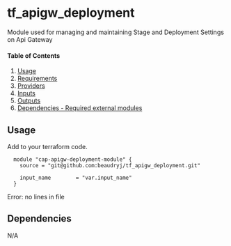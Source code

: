 # tf_apigw_deployment

Module used for managing and maintaining Stage and Deployment Settings on Api Gateway

#### Table of Contents

1. [Usage](#usage)
2. [Requirements](#requirements)
3. [Providers](#Providers)
2. [Inputs](#inputs)
3. [Outputs](#outputs)
4. [Dependencies - Required external modules](#dependencies)

## Usage

Add to your terraform code.

```hcl
  module "cap-apigw-deployment-module" {
    source = "git@github.com:beaudryj/tf_apigw_deployment.git"

    input_name        = "var.input_name"
  }
```

<!-- BEGINNING OF PRE-COMMIT-TERRAFORM DOCS HOOK -->
Error: no lines in file
<!-- END OF PRE-COMMIT-TERRAFORM DOCS HOOK -->

## Dependencies

N/A